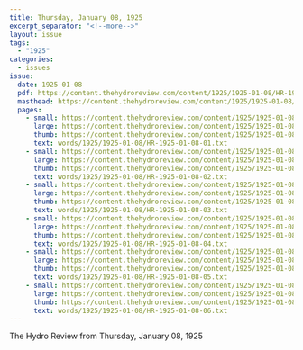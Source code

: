 ```yaml
---
title: Thursday, January 08, 1925
excerpt_separator: "<!--more-->"
layout: issue
tags:
  - "1925"
categories:
  - issues
issue:
  date: 1925-01-08
  pdf: https://content.thehydroreview.com/content/1925/1925-01-08/HR-1925-01-08.pdf
  masthead: https://content.thehydroreview.com/content/1925/1925-01-08/masthead/HR-1925-01-08.jpg
  pages:
    - small: https://content.thehydroreview.com/content/1925/1925-01-08/small/HR-1925-01-08-01.jpg
      large: https://content.thehydroreview.com/content/1925/1925-01-08/large/HR-1925-01-08-01.jpg
      thumb: https://content.thehydroreview.com/content/1925/1925-01-08/thumbnails/HR-1925-01-08-01.jpg
      text: words/1925/1925-01-08/HR-1925-01-08-01.txt
    - small: https://content.thehydroreview.com/content/1925/1925-01-08/small/HR-1925-01-08-02.jpg
      large: https://content.thehydroreview.com/content/1925/1925-01-08/large/HR-1925-01-08-02.jpg
      thumb: https://content.thehydroreview.com/content/1925/1925-01-08/thumbnails/HR-1925-01-08-02.jpg
      text: words/1925/1925-01-08/HR-1925-01-08-02.txt
    - small: https://content.thehydroreview.com/content/1925/1925-01-08/small/HR-1925-01-08-03.jpg
      large: https://content.thehydroreview.com/content/1925/1925-01-08/large/HR-1925-01-08-03.jpg
      thumb: https://content.thehydroreview.com/content/1925/1925-01-08/thumbnails/HR-1925-01-08-03.jpg
      text: words/1925/1925-01-08/HR-1925-01-08-03.txt
    - small: https://content.thehydroreview.com/content/1925/1925-01-08/small/HR-1925-01-08-04.jpg
      large: https://content.thehydroreview.com/content/1925/1925-01-08/large/HR-1925-01-08-04.jpg
      thumb: https://content.thehydroreview.com/content/1925/1925-01-08/thumbnails/HR-1925-01-08-04.jpg
      text: words/1925/1925-01-08/HR-1925-01-08-04.txt
    - small: https://content.thehydroreview.com/content/1925/1925-01-08/small/HR-1925-01-08-05.jpg
      large: https://content.thehydroreview.com/content/1925/1925-01-08/large/HR-1925-01-08-05.jpg
      thumb: https://content.thehydroreview.com/content/1925/1925-01-08/thumbnails/HR-1925-01-08-05.jpg
      text: words/1925/1925-01-08/HR-1925-01-08-05.txt
    - small: https://content.thehydroreview.com/content/1925/1925-01-08/small/HR-1925-01-08-06.jpg
      large: https://content.thehydroreview.com/content/1925/1925-01-08/large/HR-1925-01-08-06.jpg
      thumb: https://content.thehydroreview.com/content/1925/1925-01-08/thumbnails/HR-1925-01-08-06.jpg
      text: words/1925/1925-01-08/HR-1925-01-08-06.txt
---
```


The Hydro Review from Thursday, January 08, 1925

<!--more-->

